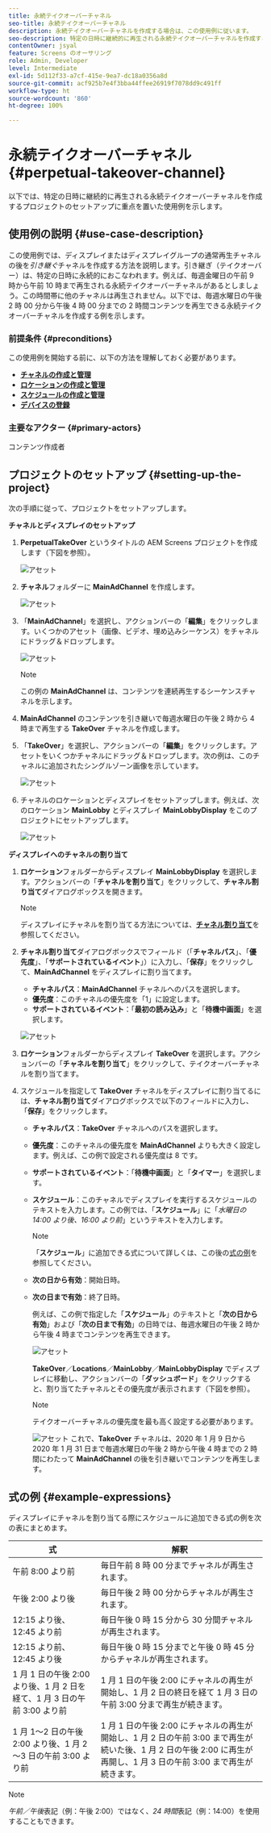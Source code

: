 ```yaml
---
title: 永続テイクオーバーチャネル
seo-title: 永続テイクオーバーチャネル
description: 永続テイクオーバーチャネルを作成する場合は、この使用例に従います。
seo-description: 特定の日時に継続的に再生される永続テイクオーバーチャネルを作成するプロジェクトのセットアップについては、この使用例に従います。
contentOwner: jsyal
feature: Screens のオーサリング
role: Admin, Developer
level: Intermediate
exl-id: 5d112f33-a7cf-415e-9ea7-dc18a0356a8d
source-git-commit: acf925b7e4f3bba44ffee26919f7078dd9c491ff
workflow-type: ht
source-wordcount: '860'
ht-degree: 100%

---
```


# 永続テイクオーバーチャネル {#perpetual-takeover-channel}

以下では、特定の日時に継続的に再生される永続テイクオーバーチャネルを作成するプロジェクトのセットアップに重点を置いた使用例を示します。

## 使用例の説明 {#use-case-description}

この使用例では、ディスプレイまたはディスプレイグループの通常再生チャネルの後を&#x200B;*引き継ぐ*&#x200B;チャネルを作成する方法を説明します。引き継ぎ（テイクオーバー）は、特定の日時に永続的におこなわれます。例えば、毎週金曜日の午前 9 時から午前 10 時まで再生される永続テイクオーバーチャネルがあるとしましょう。この時間帯に他のチャネルは再生されません。以下では、毎週水曜日の午後 2 時 00 分から午後 4 時 00 分までの 2 時間コンテンツを再生できる永続テイクオーバーチャネルを作成する例を示します。

### 前提条件 {#preconditions}

この使用例を開始する前に、以下の方法を理解しておく必要があります。

* **[チャネルの作成と管理](managing-channels.md)**
* **[ロケーションの作成と管理](managing-locations.md)**
* **[スケジュールの作成と管理](managing-schedules.md)**
* **[デバイスの登録](device-registration.md)**

### 主要なアクター {#primary-actors}

コンテンツ作成者

## プロジェクトのセットアップ {#setting-up-the-project}

次の手順に従って、プロジェクトをセットアップします。

**チャネルとディスプレイのセットアップ**

1. **PerpetualTakeOver** というタイトルの AEM Screens プロジェクトを作成します（下図を参照）。

   ![アセット](assets/p_usecase1.png)

1. **チャネル**&#x200B;フォルダーに **MainAdChannel** を作成します。

   ![アセット](assets/p_usecase2.png)

1. 「**MainAdChannel**」を選択し、アクションバーの「**編集**」をクリックします。いくつかのアセット（画像、ビデオ、埋め込みシーケンス）をチャネルにドラッグ＆ドロップします。

   ![アセット](assets/p_usecase3.png)


   >[!NOTE]
   >この例の **MainAdChannel** は、コンテンツを連続再生するシーケンスチャネルを示します。

1. **MainAdChannel** のコンテンツを引き継いで毎週水曜日の午後 2 時から 4 時まで再生する **TakeOver** チャネルを作成します。

1. 「**TakeOver**」を選択し、アクションバーの「**編集**」をクリックします。アセットをいくつかチャネルにドラッグ＆ドロップします。次の例は、このチャネルに追加されたシングルゾーン画像を示しています。

   ![アセット](assets/p_usecase4.png)

1. チャネルのロケーションとディスプレイをセットアップします。例えば、次のロケーション **MainLobby** とディスプレイ **MainLobbyDisplay** をこのプロジェクトにセットアップします。

   ![アセット](assets/p_usecase5.png)

**ディスプレイへのチャネルの割り当て**

1. **ロケーション**&#x200B;フォルダーからディスプレイ **MainLobbyDisplay** を選択します。アクションバーの「**チャネルを割り当て**」をクリックして、**チャネル割り当て**&#x200B;ダイアログボックスを開きます。

   >[!NOTE]
   >ディスプレイにチャネルを割り当てる方法については、**[チャネル割り当て](channel-assignment.md)**&#x200B;を参照してください。

1. **チャネル割り当て**&#x200B;ダイアログボックスでフィールド（「**チャネルパス**」、「**優先度**」、「**サポートされているイベント**」）に入力し、「**保存**」をクリックして、**MainAdChannel** をディスプレイに割り当てます。

   * **チャネルパス**：**MainAdChannel** チャネルへのパスを選択します。
   * **優先度**：このチャネルの優先度を「1」に設定します。
   * **サポートされているイベント**：「**最初の読み込み**」と「**待機中画面**」を選択します。

   ![アセット](assets/p_usecase6.png)

1. **ロケーション**&#x200B;フォルダーからディスプレイ **TakeOver** を選択します。アクションバーの「**チャネルを割り当て**」をクリックして、テイクオーバーチャネルを割り当てます。

1. スケジュールを指定して **TakeOver** チャネルをディスプレイに割り当てるには、**チャネル割り当て**&#x200B;ダイアログボックスで以下のフィールドに入力し、「**保存**」をクリックします。

   * **チャネルパス**：**TakeOver** チャネルへのパスを選択します。
   * **優先度**：このチャネルの優先度を **MainAdChannel** よりも大きく設定します。例えば、この例で設定される優先度は 8 です。
   * **サポートされているイベント**：「**待機中画面**」と「**タイマー**」を選択します。
   * **スケジュール**：このチャネルでディスプレイを実行するスケジュールのテキストを入力します。この例では、「**スケジュール**」に「*水曜日の 14:00 より後、16:00 より前*」というテキストを入力します。

      >[!NOTE]
      >「**スケジュール**」に追加できる式について詳しくは、この後の[式の例](#example-expressions)を参照してください。
   * **次の日から有効**：開始日時。
   * **次の日まで有効**：終了日時。

      例えば、この例で指定した「**スケジュール**」のテキストと「**次の日から有効**」および「**次の日まで有効**」の日時では、毎週水曜日の午後 2 時から午後 4 時までコンテンツを再生できます。


      ![アセット](assets/p_usecase7.png)

      **TakeOver**／**Locations**／**MainLobby**／**MainLobbyDisplay** でディスプレイに移動し、アクションバーの「**ダッシュボード**」をクリックすると、割り当てたチャネルとその優先度が表示されます（下図を参照）。

      >[!NOTE]
      >テイクオーバーチャネルの優先度を最も高く設定する必要があります。

      ![アセット](assets/p_usecase8.png)
これで、**TakeOver** チャネルは、2020 年 1 月 9 日から 2020 年 1 月 31 日まで毎週水曜日の午後 2 時から午後 4 時までの 2 時間にわたって **MainAdChannel** の後を引き継いでコンテンツを再生します。

## 式の例 {#example-expressions}

ディスプレイにチャネルを割り当てる際にスケジュールに追加できる式の例を次の表にまとめます。

| **式** | **解釈** |
|---|---|
| 午前 8:00 より前 | 毎日午前 8 時 00 分までチャネルが再生されます。 |
| 午後 2:00 より後 | 毎日午後 2 時 00 分からチャネルが再生されます。 |
| 12:15 より後、12:45 より前 | 毎日午後 0 時 15 分から 30 分間チャネルが再生されます。 |
| 12:15 より前、12:45 より後 | 毎日午後 0 時 15 分までと午後 0 時 45 分からチャネルが再生されます。 |
| 1 月 1 日の午後 2:00 より後、1 月 2 日を経て、1 月 3 日の午前 3:00 より前 | 1 月 1 日の午後 2:00 にチャネルの再生が開始し、1 月 2 日の終日を経て 1 月 3 日の午前 3:00 分まで再生が続きます。 |
| 1 月 1～2 日の午後 2:00 より後、1 月 2～3 日の午前 3:00 より前 | 1 月 1 日の午後 2:00 にチャネルの再生が開始し、1 月 2 日の午前 3:00 まで再生が続いた後、1 月 2 日の午後 2:00 に再生が再開し、1 月 3 日の午前 3:00 まで再生が続きます。 |

>[!NOTE]
>
>*午前／午後*&#x200B;表記（例：午後 2:00）ではなく、_24 時間_&#x200B;表記（例：14:00）を使用することもできます。
